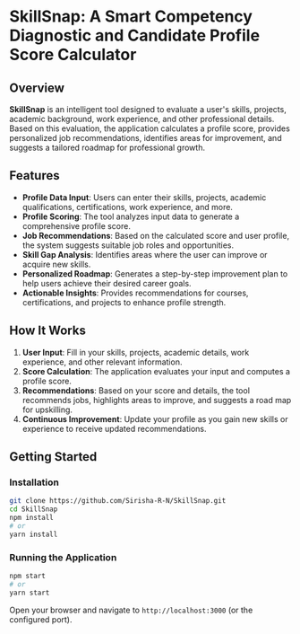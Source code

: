 <!--# Run and deploy your AI Studio app

This contains everything you need to run your app locally.

## Run Locally

**Prerequisites:**  Node.js


1. Install dependencies:
   `npm install`
2. Set the `GEMINI_API_KEY` in [.env.local](.env.local) to your Gemini API key
3. Run the app:
   `npm run dev`
-->
# SkillSnap: A Smart Competency Diagnostic and Candidate Profile Score Calculator

## Overview

**SkillSnap** is an intelligent tool designed to evaluate a user's skills, projects, academic background, work experience, and other professional details. Based on this evaluation, the application calculates a profile score, provides personalized job recommendations, identifies areas for improvement, and suggests a tailored roadmap for professional growth.

## Features

- **Profile Data Input**: Users can enter their skills, projects, academic qualifications, certifications, work experience, and more.
- **Profile Scoring**: The tool analyzes input data to generate a comprehensive profile score.
- **Job Recommendations**: Based on the calculated score and user profile, the system suggests suitable job roles and opportunities.
- **Skill Gap Analysis**: Identifies areas where the user can improve or acquire new skills.
- **Personalized Roadmap**: Generates a step-by-step improvement plan to help users achieve their desired career goals.
- **Actionable Insights**: Provides recommendations for courses, certifications, and projects to enhance profile strength.

## How It Works

1. **User Input**: Fill in your skills, projects, academic details, work experience, and other relevant information.
2. **Score Calculation**: The application evaluates your input and computes a profile score.
3. **Recommendations**: Based on your score and details, the tool recommends jobs, highlights areas to improve, and suggests a road map for upskilling.
4. **Continuous Improvement**: Update your profile as you gain new skills or experience to receive updated recommendations.

## Getting Started

### Installation

```bash
git clone https://github.com/Sirisha-R-N/SkillSnap.git
cd SkillSnap
npm install
# or
yarn install
```

### Running the Application

```bash
npm start
# or
yarn start
```

Open your browser and navigate to `http://localhost:3000` (or the configured port).





